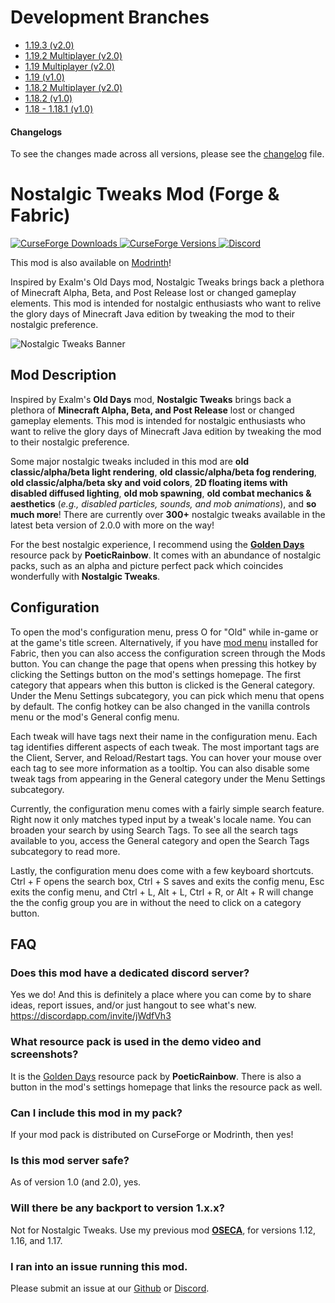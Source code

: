 # Development Branches
- [1.19.3 (v2.0)](https://github.com/Adrenix/Nostalgic-Tweaks/tree/1.19.3)
- [1.19.2 Multiplayer (v2.0)](https://github.com/Adrenix/Nostalgic-Tweaks/tree/1.19.2-multiplayer)
- [1.19 Multiplayer (v2.0)](https://github.com/Adrenix/Nostalgic-Tweaks/tree/1.19-multiplayer)
- [1.19 (v1.0)](https://github.com/Adrenix/Nostalgic-Tweaks/tree/1.19)
- [1.18.2 Multiplayer (v2.0)](https://github.com/Adrenix/Nostalgic-Tweaks/tree/1.18.2-multiplayer)
- [1.18.2 (v1.0)](https://github.com/Adrenix/Nostalgic-Tweaks/tree/1.18.2)
- [1.18 - 1.18.1 (v1.0)](https://github.com/Adrenix/Nostalgic-Tweaks/tree/1.18.1)

#### Changelogs
To see the changes made across all versions, please see the [changelog](https://github.com/Adrenix/Nostalgic-Tweaks/blob/main/changelog.md) file.

# Nostalgic Tweaks Mod (Forge & Fabric)
[
![CurseForge Downloads](http://cf.way2muchnoise.eu/nostalgic-tweaks.svg)
![CurseForge Versions](http://cf.way2muchnoise.eu/versions/nostalgic-tweaks.svg)
](https://www.curseforge.com/minecraft/mc-mods/nostalgic-tweaks)
[
![Discord](https://img.shields.io/discord/452988045252100107?label=Discord)
](https://discordapp.com/invite/jWdfVh3)

This mod is also available on [Modrinth](https://modrinth.com/mod/nostalgic-tweaks)!

Inspired by Exalm's Old Days mod, Nostalgic Tweaks brings back a plethora of Minecraft Alpha, Beta, and Post Release lost or changed gameplay elements. This mod is intended for nostalgic enthusiasts who want to relive the glory days of Minecraft Java edition by tweaking the mod to their nostalgic preference.

![Nostalgic Tweaks Banner](https://i.imgur.com/5NnxQy0.png)

## Mod Description
Inspired by Exalm's **Old Days** mod, **Nostalgic Tweaks** brings back a plethora of **Minecraft Alpha, Beta, and Post Release** lost or changed gameplay elements. This mod is intended for nostalgic enthusiasts who want to relive the glory days of Minecraft Java edition by tweaking the mod to their nostalgic preference.

Some major nostalgic tweaks included in this mod are **old classic/alpha/beta light rendering**, **old classic/alpha/beta fog rendering**, **old classic/alpha/beta sky and void colors**, **2D floating items with disabled diffused lighting**, **old mob spawning**, **old combat mechanics & aesthetics** (_e.g., disabled particles, sounds, and mob animations_), and **so much more**! There are currently over **300+** nostalgic tweaks available in the latest beta version of 2.0.0 with more on the way!

For the best nostalgic experience, I recommend using the **[Golden Days](https://github.com/PoeticRainbow/golden-days/releases)** resource pack by **PoeticRainbow**. It comes with an abundance of nostalgic packs, such as an alpha and picture perfect pack which coincides wonderfully with **Nostalgic Tweaks**.
 
## Configuration
To open the mod's configuration menu, press O for "Old" while in-game or at the game's title screen. Alternatively, if you have [mod menu](https://modrinth.com/mod/modmenu) installed for Fabric, then you can also access the configuration screen through the Mods button. You can change the page that opens when pressing this hotkey by clicking the Settings button on the mod's settings homepage. The first category that appears when this button is clicked is the General category. Under the Menu Settings subcategory, you can pick which menu that opens by default. The config hotkey can be also changed in the vanilla controls menu or the mod's General config menu.

Each tweak will have tags next their name in the configuration menu. Each tag identifies different aspects of each tweak. The most important tags are the Client, Server, and Reload/Restart tags. You can hover your mouse over each tag to see more information as a tooltip. You can also disable some tweak tags from appearing in the General category under the Menu Settings subcategory.

Currently, the configuration menu comes with a fairly simple search feature. Right now it only matches typed input by a tweak's locale name. You can broaden your search by using Search Tags. To see all the search tags available to you, access the General category and open the Search Tags subcategory to read more.

Lastly, the configuration menu does come with a few keyboard shortcuts. Ctrl + F opens the search box, Ctrl + S saves and exits the config menu, Esc exits the config menu, and Ctrl + L, Alt + L, Ctrl + R, or Alt + R will change the the config group you are in without the need to click on a category button.

## FAQ
### Does this mod have a dedicated discord server?
Yes we do! And this is definitely a place where you can come by to share ideas, report issues, and/or just hangout to see what's new.
https://discordapp.com/invite/jWdfVh3

### What resource pack is used in the demo video and screenshots?
It is the [Golden Days](https://github.com/PoeticRainbow/golden-days/releases) resource pack by **PoeticRainbow**. There is also a button in the mod's settings homepage that links the resource pack as well.

### Can I include this mod in my pack?
If your mod pack is distributed on CurseForge or Modrinth, then yes!

### Is this mod server safe?
As of version 1.0 (and 2.0), yes.

### Will there be any backport to version 1.x.x?
Not for Nostalgic Tweaks. Use my previous mod **[OSECA](https://www.curseforge.com/minecraft/mc-mods/old-swing)**, for versions 1.12, 1.16, and 1.17.

### I ran into an issue running this mod.
Please submit an issue at our [Github](https://github.com/Adrenix/Nostalgic-Tweaks/issues) or [Discord](https://discord.gg/jWdfVh3).
